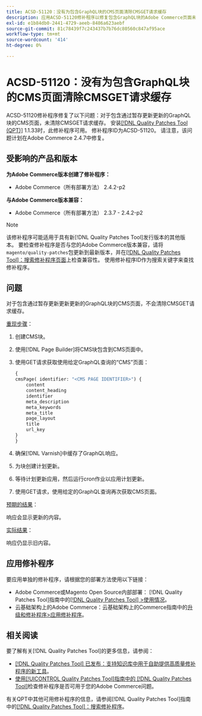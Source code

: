 ```yaml
---
title: ACSD-51120：没有为包含GraphQL块的CMS页面清除CMSGET请求缓存
description: 应用ACSD-51120修补程序以修复包含GraphQL块的Adobe Commerce页面未清除CMSGET请求缓存的CMS问题。
exl-id: e1b84db0-2441-4729-aeeb-8486a623aebf
source-git-commit: 81c78439f7c243437b7b76dc80560c847af95ace
workflow-type: tm+mt
source-wordcount: '414'
ht-degree: 0%

---
```


# ACSD-51120：没有为包含GraphQL块的CMS页面清除CMSGET请求缓存

ACSD-51120修补程序修复了以下问题：对于包含通过暂存更新更新的GraphQL块的CMS页面，未清除CMSGET请求缓存。 安装[[!DNL Quality Patches Tool (QPT)]](https://experienceleague.adobe.com/zh-hans/docs/commerce-knowledge-base/kb/announcements/commerce-announcements/magento-quality-patches-released-new-tool-to-self-serve-quality-patches) 1.1.33时，此修补程序可用。 修补程序ID为ACSD-51120。 请注意，该问题计划在Adobe Commerce 2.4.7中修复。

## 受影响的产品和版本

**为Adobe Commerce版本创建了修补程序：**

* Adobe Commerce（所有部署方法） 2.4.2-p2

**与Adobe Commerce版本兼容：**

* Adobe Commerce（所有部署方法） 2.3.7 - 2.4.2-p2

>[!NOTE]
>
>该修补程序可能适用于具有新[!DNL Quality Patches Tool]发行版本的其他版本。 要检查修补程序是否与您的Adobe Commerce版本兼容，请将`magento/quality-patches`包更新到最新版本，并在[[!DNL Quality Patches Tool]：搜索修补程序页面](https://experienceleague.adobe.com/tools/commerce-quality-patches/index.html?lang=zh-Hans)上检查兼容性。 使用修补程序ID作为搜索关键字来查找修补程序。

## 问题

对于包含通过暂存更新更新更新的GraphQL块的CMS页面，不会清除CMSGET请求缓存。

<u>重现步骤</u>：

1. 创建CMS块。
1. 使用[!DNL Page Builder]将CMS块包含到CMS页面中。
1. 使用GET请求获取使用给定GraphQL查询的“CMS”页面：

   ```GraphQL
   {
   cmsPage( identifier: "<CMS PAGE IDENTIFIER>") {
       content
       content_heading
       identifier
       meta_description
       meta_keywords
       meta_title
       page_layout
       title
       url_key
   }
   }
   ```

1. 确保[!DNL Varnish]中缓存了GraphQL响应。
1. 为块创建计划更新。
1. 等待计划更新应用，然后运行cron作业以应用计划更新。
1. 使用GET请求，使用给定的GraphQL查询再次获取CMS页面。

<u>预期的结果</u>：

响应会显示更新的内容。

<u>实际结果</u>：

响应仍显示旧内容。

## 应用修补程序

要应用单独的修补程序，请根据您的部署方法使用以下链接：

* Adobe Commerce或Magento Open Source内部部署： [!DNL Quality Patches Tool]指南中的[[!DNL Quality Patches Tool] >使用情况](/help/tools/quality-patches-tool/usage.md)。
* 云基础架构上的Adobe Commerce：云基础架构上的Commerce指南中的[升级和修补程序>应用修补程序](https://experienceleague.adobe.com/docs/commerce-cloud-service/user-guide/develop/upgrade/apply-patches.html?lang=zh-Hans)。


## 相关阅读

要了解有关[!DNL Quality Patches Tool]的更多信息，请参阅：

* [[!DNL Quality Patches Tool] 已发布：支持知识库中用于自助提供高质量修补程序的新工具](https://experienceleague.adobe.com/zh-hans/docs/commerce-knowledge-base/kb/announcements/commerce-announcements/magento-quality-patches-released-new-tool-to-self-serve-quality-patches)。
* [使用[!UICONTROL Quality Patches Tool]指南中的 [!DNL Quality Patches Tool]](/help/tools/quality-patches-tool/patches-available-in-qpt/check-patch-for-magento-issue-with-magento-quality-patches.md)检查修补程序是否可用于您的Adobe Commerce问题。


有关QPT中其他可用修补程序的信息，请参阅[!DNL Quality Patches Tool]指南中的[[!DNL Quality Patches Tool]：搜索修补程序](https://experienceleague.adobe.com/tools/commerce-quality-patches/index.html?lang=zh-Hans)。
